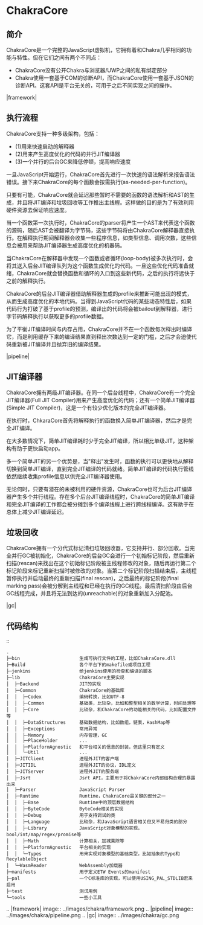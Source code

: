 ChakraCore
================================

简介
--------------------------------
ChakraCore是一个完整的JavaScript虚拟机，它拥有着和Chakra几乎相同的功能与特性。但在它们之间有两个不同点：

- ChakraCore没有公开Chakra与浏览器/UWP之间的私有绑定部分
- Chakra使用一套基于COM的诊断API，而ChakraCore使用一套基于JSON的诊断API。这套API是平台无关的，可用于之后不同实现之间的操作。

|framework|

执行流程
--------------------------------
ChakraCore支持一种多级架构，包括：

- (1)用来快速启动的解释器
- (2)用来产生高度优化的代码的并行JIT编译器
- (3)一个并行的后台GC来降低停顿，提高响应速度

一旦JavaScript开始运行，ChakraCore首先进行一次快速的语法解析来报告语法错误。接下来ChakraCore的每个函数会按需执行(as-needed-per-function)。

只要有可能，ChakraCore就会延迟那些暂时不需要的函数的语法解析和AST的生成，并且将JIT编译和垃圾回收等工作推出主线程。这样做的目的是为了有效利用硬件资源去保证响应速度。

当一个函数第一次执行时，ChakraCore的parser将产生一个AST来代表这个函数的源码，随后AST会被翻译为字节码，这些字节码将由ChakraCore解释器直接执行。在解释执行期间解释器会收集一些程序信息，如类型信息、调用次数，这些信息会被用来帮助JIT编译器生成高度优化的机器码。

当ChakraCore在解释器中发现一个函数或者循环(loop-body)被多次执行时，会将其送入后台JIT编译队列为这个函数生成优化的代码。一旦这些优化代码准备就绪，ChakraCore就会替换函数和循环的入口到这些新代码，之后的执行将远快于之前的解释执行。

ChakraCore的后台JIT编译器借助解释器生成的profile来推断可能出现的模式，从而生成高度优化的本地代码。当得到JavaScript代码的某些动态特性后，如果代码行为打破了基于profile的预测，编译出的代码将会被bailout到解释器，进行字节码解释执行以获取更多的profile数据。

为了平衡JIT编译时间与内存占用，ChakraCore并不在一个函数每次释出时编译它，而是利用缓存下来的编译结果直到释出次数达到一定的门槛，之后才会迫使代码重新被JIT编译并且抛弃旧的编译结果。

|pipeline|

JIT编译器
--------------------------------
ChakraCore拥有两级JIT编译器。在同一个后台线程中，ChakraCore有一个完全JIT编译器(Full JIT Compiler)用来产生高度优化的代码；还有一个简单JIT编译器(Simple JIT Compiler)，这是一个有较少优化版本的完全JIT编译器。

在执行时，ChkaraCore首先将解释执行的函数换入简单JIT编译器，然后才是完全JIT编译。

在大多数情况下，简单JIT编译耗时少于完全JIT编译，所以相比单级JIT，这种架构有助于更快启动app。

多一个简单JIT的另一个优势是，当"释出"发生时，函数的执行可以更快地从解释切换到简单JIT编译，直到完全JIT编译的代码就绪。简单JIT编译的代码执行管线依然继续收集profile信息以供完全JIT编译器使用。

无论何时，只要有潜在的未被利用的硬件资源，ChakraCore也可为后台JIT编译器产生多个并行线程。存在多个后台JIT编译线程时，ChakraCore的简单JIT编译和完全JIT编译的工作都会被分摊到多个编译线程上进行跨线程编译。这有助于在总体上减少JIT编译延迟。

垃圾回收
--------------------------------
ChakraCore拥有一个分代式标记清扫垃圾回收器，它支持并行、部分回收。当完全并行GC被初始化，ChakraCore的后台GC会进行一个初始标记阶段，然后重新扫描(rescan)来找出在这个初始标记阶段被主线程修改的对象，随后再运行第二个标记阶段来标记重新扫描时被修改的对象。当第二个标记阶段扫描结束后，主线程暂停执行并启动最终的重新扫描(final rescan)，之后最终的标记阶段(final marking pass)会被分解到主线程和已经在执行的GC线程。最后清扫阶段由后台GC线程完成，并且将无法到达的(unreachable)的对象重新加入分配池。

|gc|

代码结构
--------------------------------
::

    .
    ├─bin                      生成可执行文件的工程，比如ChakraCore.dll
    ├─Build                    各个平台下的makefile或项目工程
    ├─jenkins                  给jenkins使用的检查和编译的脚本
    ├─lib                      ChakraCore主要实现
    │  ├─Backend               JIT的实现
    │  ├─Common                ChakraCore的基础库
    │  │  ├─Codex              编码转换，比如UTF-8
    │  │  ├─Common             基础类，比较杂，比如和整型相关的数学计算，时间处理等
    │  │  ├─Core               比较杂，和ChakraCore的功能相关的代码，比如配置文件等
    │  │  ├─DataStructures     基础数据结构，比如数组，链表，HashMap等
    │  │  ├─Exceptions         常用异常
    │  │  ├─Memory             内存管理，GC
    │  │  ├─PlaceHolder        ...
    │  │  ├─PlatformAgnostic   和平台相关的信息的封装，但这里只有定义
    │  │  └─Util               ...
    │  ├─JITClient             进程外JIT的客户端
    │  ├─JITIDL                进程外JIT的协议，IDL定义
    │  ├─JITServer             进程外JIT的服务端
    │  ├─Jsrt                  Jsrt API，主要用于将ChakraCore内部结构合理的暴露出来
    │  ├─Parser                JavaScript Parser
    │  ├─Runtime               Runtime，ChakraCore最关键的部分之一
    │  │  ├─Base               Runtime中的顶层数据结构
    │  │  ├─ByteCode           ByteCode相关的实现
    │  │  ├─Debug              用于支持调试的类
    │  │  ├─Language           比较杂，和JavaScript语言相关但又不易归类的部分
    │  │  ├─Library            JavaScript对象模型的实现，bool/int/map/regex/promise等
    │  │  ├─Math               计算相关，加减乘除等
    │  │  ├─PlatformAgnostic   平台相关的实现
    │  │  └─Types              用来实现对象模型的基础类型，比如抽象的Type和RecylableObject
    │  └─WasmReader            WebAssembly加载器
    ├─manifests                用于定义ETW Events的manifest
    ├─pal                      一个C标准库的实现，可以使用USING_PAL_STDLIB宏来启用
    ├─test                     测试用例
    └─tools                    一些小工具




.. |framework| image:: ../images/chakra/framework.png
.. |pipeline| image:: ../images/chakra/pipeline.png
.. |gc| image:: ../images/chakra/gc.png
